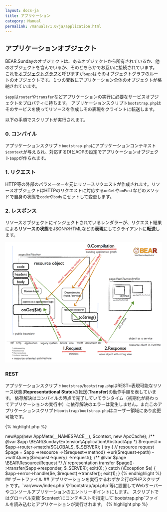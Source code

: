 ```yaml
---
layout: docs-ja
title: アプリケーション
category: Manual
permalink: /manuals/1.0/ja/application.html
---
```


## アプリケーションオブジェクト ##

BEAR.Sundayのオブジェクトは、あるオブジェクトから所有されているか、他のオブジェクトを含んでいるか、そのどちらかでお互いに接続されています。
これを[オブジェクトグラフ](http://en.wikipedia.org/wiki/Object_graph)と呼びますが`$app`はそのオブジェクトグラフのルートのオブジェクトです。１つの変数にアプリケーション全体のオブジェクトが格納されています。

`$app`は`router`や`transfer`などアプリケーションの実行に必要なサービスオブジェクトをプロパティに持ちます。
アプリケーションスクリプト`bootstrap.php`はそのサービスを使ってリソースを作成しその表現をクライントに転送します。

以下の手順でスクリプトが実行されます。

### 0. コンパイル ###

アプリケーションスクリプト`bootstrap.php`にアプリケーションコンテキスト`$context`が与えられ、対応するDIとAOPの設定でアプリケーションオブジェクト`$app`が作られます。

### 1. リクエスト ###

HTTP等の外部のパラメーターを元にリソースリクエストが作成されます。リソースオブジェクトはHTTPのリクエストに対応する`onGet`や`onPost`などのメソッドで自身の状態を`code`や`body`にセットして変更します。

### 2. レスポンス ###

リソースオブジェクトにインジェクトされているレンダラーが、リクエスト結果による**リソースの状態**をJSONやHTMLなどの**表現**にしてクライアントに**転送**します。

 <img src="/images/screen/diagram.png" style="max-width: 100%;height: auto;"/>

### REST ###

アプリケーションスクリプト`bootstrap/bootstrap.php`はREST=表現可能なリソース状態(**Representational State**)の転送(**Transfer**)の動作手順を表しています。
依存解決はコンパイルの時点で完了していてランタイム（初期化が終わってアプリケーションの実行中）に依存解決のエラーは発生しません。またこのアプリケーションスクリプト`bootstrap/bootstrap.php`はユーザー領域にあり変更可能です。

{% highlight php %}
<?php

 /**
  * @global string $context
  */
 namespace MyVendor\Weekday;

 use BEAR\Package\Bootstrap;
 use BEAR\Package\AppMeta;
 use Doctrine\Common\Cache\ApcCache;
 use Doctrine\Common\Annotations\AnnotationRegistry;

 load: {
     $dir = dirname(__DIR__);
     $loader = require $dir . '/vendor/autoload.php';
     AnnotationRegistry::registerLoader([$loader, 'loadClass']);
 }

 route: {
     $context = isset($context) ? $context : 'app';
     $app = (new Bootstrap)->newApp(new AppMeta(__NAMESPACE__), $context, new ApcCache);
     /** @var $app \BEAR\Sunday\Extension\Application\AbstractApp */
     $request = $app->router->match($GLOBALS, $_SERVER);
 }

 try {
     // resource request
     $page = $app
         ->resource
         ->{$request->method}
         ->uri($request->path)
         ->withQuery($request->query)
         ->request();
     /** @var $page \BEAR\Resource\Request */

     // representation transfer
     $page()->transfer($app->responder, $_SERVER);
     exit(0);
 } catch (\Exception $e) {
     $app->error->handle($e, $request)->transfer();
     exit(1);
 }
{% endhighlight %}

## ブートファイル ##

アプリケーションを実行するわずか２行のPHPスクリプトです。`var/www/index.php`や`bootstrap/api.php`等に設置してWebサーバーやコンソールアプリケーションのエントリーポイントにします。
スクリプトではグローバル変数`$context`にコンテキストを指定して`bootstrap.php`ファイルを読み込むとアプリケーションが実行されます。

{% highlight php %}
<?php
$context = 'prod-api-hal-app'
require 'pat/to/bootstrap.php';
{% endhighlight %}

コンテキストによるアプリケーション変更は実行ファイル選択する事で行います。例えばAPIは`bootstrap/api.php`をHTTPのゲートウエイファイルに指定しますが、
コンソールアプリケーションの場合は`bootstrap/cli.php`を呼び出します。

{% highlight bash %}
// web app
php -S 127.0.0.1:8080 var/www/index.php

// console app
php bootstrap/api.php get /user/1
{% endhighlight %}

** アプリケーションコンテキスト ##

アプリケーションオブジェクト`$app`内のオブジェクト間の接続を変える事でアプリケーションのオブジェクトの構成が変わり、違う振る舞いをするようになります。
例えば`Cli`（コンソールコンテキスト）では`RouterInterface`に`WebRouter`の代わりに`CliRouter`を束縛すると、HTTPリクエストの代わりにコンソールの入力値がルーターの入力値になるようになります。


フレームワークが用意しているbuilt-inコンテキストとアプリケーションが作成するカスタムコンテキストがあります。

**built-inコンテキスト**

 * `api`  APIアプリケーション
 * `cli`  コンソールアプリケーション
 * `hal`  HALアプリケーション
 * `prod` プロダクション

 コンテキストは組み合わせて使う事ができます。

`app`は素のアプリケーションです。
`cli-app`にするとコンソールアプリケーションになり、`prod-hal-api-app`だとHALフォーマットを使ったプロダクション用のAPIアプリケーションになります。
 アリケーションコンテキスト(cli, app..)はそれぞれのモジュールに対応します。例えば`cli`は`CliModule`に対応してコンソールアプリケーションのためのDIとAOPの束縛が行われます。

コンテキストの値はオブジェクトの作成のみに使われます。保持は意図的にされません。
アプリケーションやライブラリのコードでコンテキストを参照して振る舞いを変える事は推奨されず、実現できないようになっています。

代わりにインターフェイスのみに依存したコードを記述し、コンテキストによる依存の変更で振る舞いを変えます。

